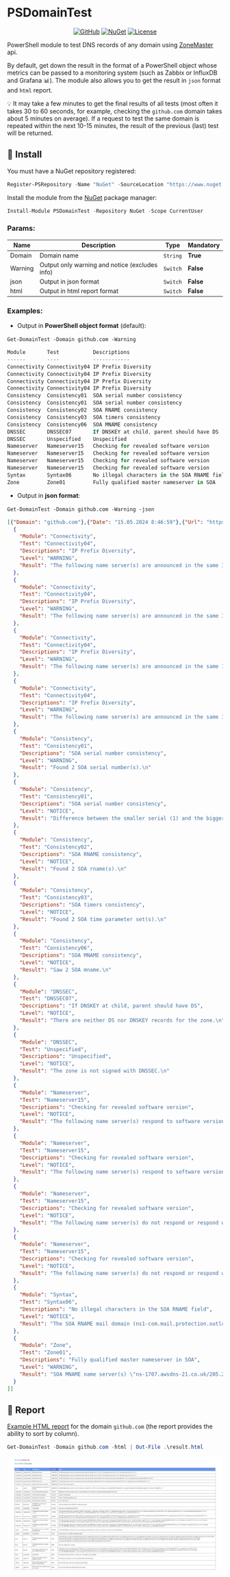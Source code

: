 # PSDomainTest

<p align="center">
<a href="https://github.com/Lifailon/PSDomainTest"><img title="GitHub"src="https://img.shields.io/github/v/release/Lifailon/PSDomainTest?logo=GitHub&label=GitHub"></a>
<a href="https://www.nuget.org/packages/PSDomainTest"><img title="NuGet"src="https://img.shields.io/nuget/vpre/PSDomainTest?logo=nuget&label=NuGet"></a>
<a href="https://github.com/Lifailon/PSDomainTest/blob/rsa/LICENSE"><img title="License"src="https://img.shields.io/github/license/Lifailon/PSDomainTest?link=https%3A%2F%2Fgithub.com%2FLifailon%2FPSDomainTest%2Fblob%2Frsa%2FLICENSE"></a>
</p>

PowerShell module to test DNS records of any domain using [ZoneMaster](https://github.com/zonemaster/zonemaster) api. 

By default, get down the result in the format of a PowerShell object whose metrics can be passed to a monitoring system (such as Zabbix or InfluxDB and Grafana 📊). The module also allows you to get the result in `json` format and `html` report.

💡 It may take a few minutes to get the final results of all tests (most often it takes 30 to 60 seconds, for example, checking the `github.com` domain takes about 5 minutes on average). If a request to test the same domain is repeated within the next 10-15 minutes, the result of the previous (last) test will be returned.

## 🚀 Install

You must have a NuGet repository registered:

```PowerShell
Register-PSRepository -Name "NuGet" -SourceLocation "https://www.nuget.org/api/v2" -InstallationPolicy Trusted
```

Install the module from the [NuGet](https://www.nuget.org/packages/PSDomainTest) package manager:

```PowerShell
Install-Module PSDomainTest -Repository NuGet -Scope CurrentUser
```

### Params:

| Name    | Description                                    | Type     | Mandatory |
| ---     | ---                                            | ---      | ---       |
| Domain  | Domain name                                    | `String` | **True**  |
| Warning | Output only warning and notice (excludes info) | `Switch` | **False** |
| json    | Output in json format                          | `Switch` | **False** |
| html    | Output in html report format                   | `Switch` | **False** |

### Examples:

- Output in **PowerShell object format** (default):

`Get-DomainTest -Domain github.com -Warning`

```PowerShell
Module       Test           Descriptions                                 Level   Result
------       ----           ------------                                 -----   ------
Connectivity Connectivity04 IP Prefix Diversity                          WARNING The following name server(s) are announced in th…
Connectivity Connectivity04 IP Prefix Diversity                          WARNING The following name server(s) are announced in th…
Connectivity Connectivity04 IP Prefix Diversity                          WARNING The following name server(s) are announced in th…
Connectivity Connectivity04 IP Prefix Diversity                          WARNING The following name server(s) are announced in th…
Consistency  Consistency01  SOA serial number consistency                WARNING Found 2 SOA serial number(s).…
Consistency  Consistency01  SOA serial number consistency                NOTICE  Difference between the smaller serial (1) and th…
Consistency  Consistency02  SOA RNAME consistency                        NOTICE  Found 2 SOA rname(s).…
Consistency  Consistency03  SOA timers consistency                       NOTICE  Found 2 SOA time parameter set(s).…
Consistency  Consistency06  SOA MNAME consistency                        NOTICE  Saw 2 SOA mname.…
DNSSEC       DNSSEC07       If DNSKEY at child, parent should have DS    NOTICE  There are neither DS nor DNSKEY records for the …
DNSSEC       Unspecified    Unspecified                                  NOTICE  The zone is not signed with DNSSEC.…
Nameserver   Nameserver15   Checking for revealed software version       NOTICE  The following name server(s) respond to software…
Nameserver   Nameserver15   Checking for revealed software version       NOTICE  The following name server(s) respond to software…
Nameserver   Nameserver15   Checking for revealed software version       NOTICE  The following name server(s) do not respond or r…
Nameserver   Nameserver15   Checking for revealed software version       NOTICE  The following name server(s) do not respond or r…
Syntax       Syntax06       No illegal characters in the SOA RNAME field NOTICE  The SOA RNAME mail domain (ns1-com.mail.protecti…
Zone         Zone01         Fully qualified master nameserver in SOA     WARNING SOA MNAME name server(s) "ns-1707.awsdns-21.co.u…
```

- Output in **json format**:

`Get-DomainTest -Domain github.com -Warning -json`

```json
[{"Domain": "github.com"},{"Date": "15.05.2024 8:46:59"},{"Url": "https://zonemaster.net/en/result/310632c6f444a5fb"},[
  {
    "Module": "Connectivity",
    "Test": "Connectivity04",
    "Descriptions": "IP Prefix Diversity",
    "Level": "WARNING",
    "Result": "The following name server(s) are announced in the same IPv4 prefix (198.51.45.0/24): \"dns2.p08.nsone.net/198.51.45.8; dns4.p08.nsone.net/198.51.45.72\"\n"
  },
  {
    "Module": "Connectivity",
    "Test": "Connectivity04",
    "Descriptions": "IP Prefix Diversity",
    "Level": "WARNING",
    "Result": "The following name server(s) are announced in the same IPv4 prefix (198.51.44.0/24): \"dns1.p08.nsone.net/198.51.44.8; dns3.p08.nsone.net/198.51.44.72\"\n"
  },
  {
    "Module": "Connectivity",
    "Test": "Connectivity04",
    "Descriptions": "IP Prefix Diversity",
    "Level": "WARNING",
    "Result": "The following name server(s) are announced in the same IPv6 prefix (2620:4d:4000::/48): \"dns1.p08.nsone.net/2620:4d:4000:6259:7:8:0:1; dns3.p08.nsone.net/2620:4d:4000:6259:7:8:0:3\"\n"
  },
  {
    "Module": "Connectivity",
    "Test": "Connectivity04",
    "Descriptions": "IP Prefix Diversity",
    "Level": "WARNING",
    "Result": "The following name server(s) are announced in the same IPv6 prefix (2a00:edc0:6259::/48): \"dns2.p08.nsone.net/2a00:edc0:6259:7:8::2; dns4.p08.nsone.net/2a00:edc0:6259:7:8::4\"\n"
  },
  {
    "Module": "Consistency",
    "Test": "Consistency01",
    "Descriptions": "SOA serial number consistency",
    "Level": "WARNING",
    "Result": "Found 2 SOA serial number(s).\n"
  },
  {
    "Module": "Consistency",
    "Test": "Consistency01",
    "Descriptions": "SOA serial number consistency",
    "Level": "NOTICE",
    "Result": "Difference between the smaller serial (1) and the bigger one (1656468023) is greater than the maximum allowed (0).\n"
  },
  {
    "Module": "Consistency",
    "Test": "Consistency02",
    "Descriptions": "SOA RNAME consistency",
    "Level": "NOTICE",
    "Result": "Found 2 SOA rname(s).\n"
  },
  {
    "Module": "Consistency",
    "Test": "Consistency03",
    "Descriptions": "SOA timers consistency",
    "Level": "NOTICE",
    "Result": "Found 2 SOA time parameter set(s).\n"
  },
  {
    "Module": "Consistency",
    "Test": "Consistency06",
    "Descriptions": "SOA MNAME consistency",
    "Level": "NOTICE",
    "Result": "Saw 2 SOA mname.\n"
  },
  {
    "Module": "DNSSEC",
    "Test": "DNSSEC07",
    "Descriptions": "If DNSKEY at child, parent should have DS",
    "Level": "NOTICE",
    "Result": "There are neither DS nor DNSKEY records for the zone.\n"
  },
  {
    "Module": "DNSSEC",
    "Test": "Unspecified",
    "Descriptions": "Unspecified",
    "Level": "NOTICE",
    "Result": "The zone is not signed with DNSSEC.\n"
  },
  {
    "Module": "Nameserver",
    "Test": "Nameserver15",
    "Descriptions": "Checking for revealed software version",
    "Level": "NOTICE",
    "Result": "The following name server(s) respond to software version query \"version.bind\" with string \"a0bd971e3\". Returned from name servers: \"dns1.p08.nsone.net/198.51.44.8; dns1.p08.nsone.net/2620:4d:4000:6259:7:8:0:1; dns2.p08.nsone.net/198.51.45.8; dns2.p08.nsone.net/2a00:edc0:6259:7:8::2; dns3.p08.nsone.net/198.51.44.72; dns3.p08.nsone.net/2620:4d:4000:6259:7:8:0:3; dns4.p08.nsone.net/198.51.45.72; dns4.p08.nsone.net/2a00:edc0:6259:7:8::4\"\n"
  },
  {
    "Module": "Nameserver",
    "Test": "Nameserver15",
    "Descriptions": "Checking for revealed software version",
    "Level": "NOTICE",
    "Result": "The following name server(s) respond to software version query \"version.server\" with string \"a0bd971e3\". Returned from name servers: \"dns1.p08.nsone.net/198.51.44.8; dns1.p08.nsone.net/2620:4d:4000:6259:7:8:0:1; dns2.p08.nsone.net/198.51.45.8; dns2.p08.nsone.net/2a00:edc0:6259:7:8::2; dns3.p08.nsone.net/198.51.44.72; dns3.p08.nsone.net/2620:4d:4000:6259:7:8:0:3; dns4.p08.nsone.net/198.51.45.72; dns4.p08.nsone.net/2a00:edc0:6259:7:8::4\"\n"
  },
  {
    "Module": "Nameserver",
    "Test": "Nameserver15",
    "Descriptions": "Checking for revealed software version",
    "Level": "NOTICE",
    "Result": "The following name server(s) do not respond or respond with SERVFAIL to software version query \"version.server\". Returned from name servers: \"ns-1283.awsdns-32.org/205.251.197.3; ns-1283.awsdns-32.org/2600:9000:5305:300::1; ns-1707.awsdns-21.co.uk/205.251.198.171; ns-1707.awsdns-21.co.uk/2600:9000:5306:ab00::1; ns-421.awsdns-52.com/205.251.193.165; ns-421.awsdns-52.com/2600:9000:5301:a500::1; ns-520.awsdns-01.net/205.251.194.8; ns-520.awsdns-01.net/2600:9000:5302:800::1\"\n"
  },
  {
    "Module": "Nameserver",
    "Test": "Nameserver15",
    "Descriptions": "Checking for revealed software version",
    "Level": "NOTICE",
    "Result": "The following name server(s) do not respond or respond with SERVFAIL to software version query \"version.bind\". Returned from name servers: \"ns-1283.awsdns-32.org/205.251.197.3; ns-1283.awsdns-32.org/2600:9000:5305:300::1; ns-1707.awsdns-21.co.uk/205.251.198.171; ns-1707.awsdns-21.co.uk/2600:9000:5306:ab00::1; ns-421.awsdns-52.com/205.251.193.165; ns-421.awsdns-52.com/2600:9000:5301:a500::1; ns-520.awsdns-01.net/205.251.194.8; ns-520.awsdns-01.net/2600:9000:5302:800::1\"\n"
  },
  {
    "Module": "Syntax",
    "Test": "Syntax06",
    "Descriptions": "No illegal characters in the SOA RNAME field",
    "Level": "NOTICE",
    "Result": "The SOA RNAME mail domain (ns1-com.mail.protection.outlook.com.) cannot be resolved to a mail server with an IP address.\n"
  },
  {
    "Module": "Zone",
    "Test": "Zone01",
    "Descriptions": "Fully qualified master nameserver in SOA",
    "Level": "WARNING",
    "Result": "SOA MNAME name server(s) \"ns-1707.awsdns-21.co.uk/205.251.198.171; ns-1707.awsdns-21.co.uk/2600:9000:5306:ab00::1\" do not have the highest SOA SERIAL (expected \"1\" but got \"1656468023; 1\")\n"
  }
]]
```

## 📢 Report

[Example HTML report](https://github.com/Lifailon/PSDomainTest/blob/rsa/test/github/result.html) for the domain `github.com` (the report provides the ability to sort by column).

```PowerShell
Get-DomainTest -Domain github.com -html | Out-File .\result.html
```

![Image alt](https://github.com/Lifailon/PSDomainTest/blob/rsa/image/html-report.jpg)